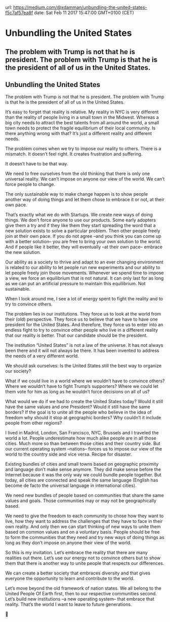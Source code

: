 url: https://medium.com/@xdamman/unbundling-the-united-states-f5c7af57ea8f
date: Sat Feb 11 2017 15:47:00 GMT+0100 (CET)


# Unbundling the United States

## The problem with Trump is not that he is president. The problem with Trump is that he is the president of all of us in the United States.

## Unbundling the United States

The problem with Trump is not that he is president. The problem with Trump is that he is the president of all of us in the United States.

It’s easy to forget that reality is relative. My reality in NYC is very different than the reality of people living in a small town in the Midwest. Whereas a big city needs to attract the best talents from all around the world, a small town needs to protect the fragile equilibrium of their local community. Is there anything wrong with that? It’s just a different reality and different needs.

The problem comes when we try to impose our reality to others. There is a mismatch. It doesn’t feel right. It creates frustration and suffering.

It doesn’t have to be that way.

We need to free ourselves from the old thinking that there is only one universal reality. We can’t impose on anyone our view of the world. We can’t force people to change.

The only sustainable way to make change happen is to show people another way of doing things and let them chose to embrace it or not, at their own pace.

That’s exactly what we do with Startups. We create new ways of doing things. We don’t force anyone to use our products. Some early adopters give them a try and if they like them they start spreading the word that a new solution exists to solve a particular problem. Then other people freely join at their own pace. If you do not agree –and you think you can come up with a better solution– you are free to bring your own solution to the world. And if people like it better, they will eventually –at their own pace– embrace the new solution.

Our ability as a society to thrive and adapt to an ever changing environment is related to our ability to let people run new experiments and our ability to let people freely join those movements. Whenever we spend time to impose a view, we force an equilibrium that is not natural. It can only last for as long as we can put an artificial pressure to maintain this equilibrium. Not sustainable.

When I look around me, I see a lot of energy spent to fight the reality and to try to convince others.

The problem lies in our institutions. They force us to look at the world from their (old) perspective. They force us to believe that we have to have one president for the United States. And therefore, they force us to enter into an endless fight to try to convince other people who live in a different reality that our reality is better. That our candidate should be the president.

The institution “United States” is not a law of the universe. It has not always been there and it will not always be there. It has been invented to address the needs of a very different world.

We should ask ourselves: Is the United States still the best way to organize our society?

What if we could live in a world where we wouldn’t have to convince others? Where we wouldn’t have to fight Trump’s supporters? Where we could let them vote for him as long as he wouldn’t force decisions on all of us?

What would we do if we had to create the United States today? Would it still have the same values and one President? Would it still have the same borders? If the goal is to unite all the people who believe in the idea of freedom why should it stop at geographic borders? Why couldn’t it include people from other regions?

I lived in Madrid, London, San Francisco, NYC, Brussels and I traveled the world a lot. People underestimate how much alike people are in all those cities. Much more so than between those cities and their country side. But our current operating system –nations– forces us to impose our view of the world to the country side and vice versa. Recipe for disaster.

Existing bundles of cities and small towns based on geographic proximity and language don’t make sense anymore. They did make sense before the Internet because it was the only way we could bundle people together. But today, all cities are connected and speak the same language (English has become de facto the universal language in international cities).

We need new bundles of people based on communities that share the same values and goals. Those communities may or may not be geographically based.

We need to give the freedom to each community to chose how they want to live, how they want to address the challenges that they have to face in their own reality. And only then we can start thinking of new ways to unite them based on common values and on a voluntary basis. People should be free to form the communities that they need and try new ways of doing things as long as they don’t impose on anyone their view of the world.

So this is my invitation. Let’s embrace the reality that there are many realities out there. Let’s use our energy not to convince others but to show them that there is another way to unite people that respects our differences.

We can create a better society that embraces diversity and that gives everyone the opportunity to learn and contribute to the world.

Let’s move beyond the old framework of nation states. We all belong to the United People Of Earth first, then to our respective communities second. Let’s build new institutions –a new operating system– that embrace that reality. That’s the world I want to leave to future generations.

🙏
